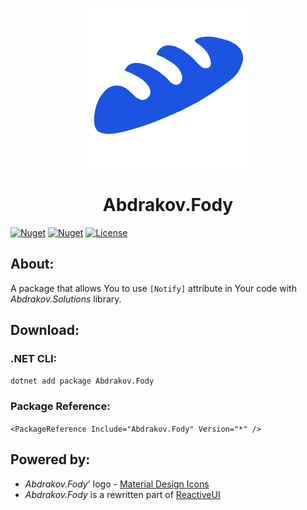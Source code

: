 <p align="center">
  <a href="https://robocadsim.readthedocs.io/en/latest/index.html">
    <img src="https://raw.githubusercontent.com/CADindustries/container/main/logos/baguette-custom.png" alt="Abdrakov.Solutions logo" width="256" height="256">
  </a>
</p>
<h1 align="center">Abdrakov.Fody</h1>  

[![Nuget](https://img.shields.io/nuget/v/Abdrakov.Fody.svg)](http://nuget.org/packages/Abdrakov.Solutions)
[![Nuget](https://img.shields.io/nuget/dt/Abdrakov.Fody.svg)](http://nuget.org/packages/Abdrakov.Solutions)
[![License](https://img.shields.io/badge/license-MIT-blue.svg)](https://github.com/CrackAndDie/Abdrakov.Fody/blob/main/LICENSE)

<h2>About:</h2>  

A package that allows You to use ```[Notify]``` attribute in Your code with *Abdrakov.Solutions* library. 

<h2>Download:</h2>  

<h3>.NET CLI:</h3>  

```dotnet add package Abdrakov.Fody```

<h3>Package Reference:</h3>  

```<PackageReference Include="Abdrakov.Fody" Version="*" />```  

<h2>Powered by:</h2>  

- *Abdrakov.Fody*' logo - [Material Design Icons](https://materialdesignicons.com/)
- *Abdrakov.Fody* is a rewritten part of [ReactiveUI](https://github.com/reactiveui/ReactiveUI)
